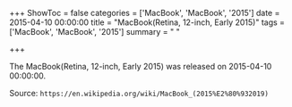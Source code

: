 +++
ShowToc = false
categories = ['MacBook', 'MacBook', '2015']
date = 2015-04-10 00:00:00
title = "MacBook(Retina, 12-inch, Early 2015)"
tags = ['MacBook', 'MacBook', '2015']
summary = " "

+++

The MacBook(Retina, 12-inch, Early 2015) was released on 2015-04-10 00:00:00.

Source: `https://en.wikipedia.org/wiki/MacBook_(2015%E2%80%932019)`


